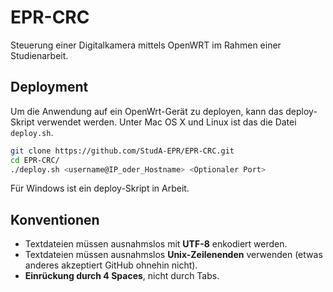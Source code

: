 EPR-CRC
=======

Steuerung einer Digitalkamera mittels OpenWRT im Rahmen einer Studienarbeit.

## Deployment

Um die Anwendung auf ein OpenWrt-Gerät zu deployen, kann das deploy-Skript verwendet werden. Unter Mac OS X und Linux ist das die Datei `deploy.sh`.

```bash
git clone https://github.com/StudA-EPR/EPR-CRC.git
cd EPR-CRC/
./deploy.sh <username@IP_oder_Hostname> <Optionaler Port>
```

Für Windows ist ein deploy-Skript in Arbeit.

## Konventionen

* Textdateien müssen ausnahmslos mit __UTF-8__ enkodiert werden.
* Textdateien müssen ausnahmslos __Unix-Zeilenenden__ verwenden (etwas anderes akzeptiert GitHub ohnehin nicht).
* __Einrückung durch 4 Spaces__, nicht durch Tabs.


